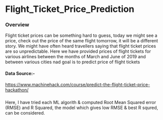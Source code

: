 # Flight_Ticket_Price_Prediction
### Overview
Flight ticket prices can be something hard to guess, today we might see a price, check out the price of the same flight tomorrow, it will be a different story. We might have often heard travellers saying that flight ticket prices are so unpredictable. 
Here we have provided prices of flight tickets for various airlines between the months of March and June of 2019 and between various cities nad goal is to predict price of flight tickets
#### Data Source:-
https://www.machinehack.com/course/predict-the-flight-ticket-price-hackathon/

### 
Here, I have tried each ML algorith & computed Root Mean Squared error (RMSE) and R Squared, the model which gives low RMSE & best R squred, can be considered.
